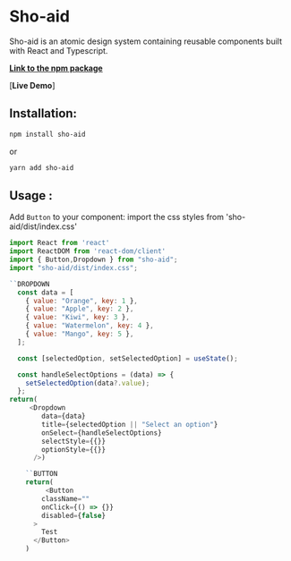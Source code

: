 # Sho-aid

Sho-aid is an atomic design system containing reusable components built with React and Typescript.

[**Link to the npm package**](https://www.npmjs.com/package/sho-aid)

[**Live Demo**]

## Installation:

```bash
npm install sho-aid
```

or

```bash
yarn add sho-aid
```

## Usage :

Add `Button` to your component:
import the css styles from 'sho-aid/dist/index.css'

```js
import React from 'react'
import ReactDOM from 'react-dom/client'
import { Button,Dropdown } from "sho-aid";
import "sho-aid/dist/index.css";

``DROPDOWN
  const data = [
    { value: "Orange", key: 1 },
    { value: "Apple", key: 2 },
    { value: "Kiwi", key: 3 },
    { value: "Watermelon", key: 4 },
    { value: "Mango", key: 5 },
  ];

  const [selectedOption, setSelectedOption] = useState();

  const handleSelectOptions = (data) => {
    setSelectedOption(data?.value);
  };
return(
     <Dropdown
        data={data}
        title={selectedOption || "Select an option"}
        onSelect={handleSelectOptions}
        selectStyle={{}}
        optionStyle={{}}
      />)

    ``BUTTON
    return(
         <Button
        className=""
        onClick={() => {}}
        disabled={false}
      >
        Test
      </Button>
    )
```

[npm-url]: https://www.npmjs.com/package/sho-aid
